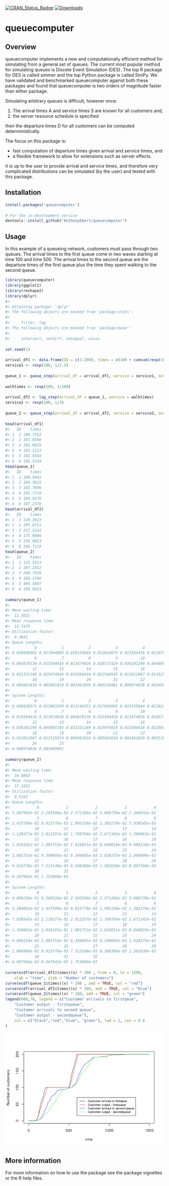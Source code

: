 
[![CRAN\_Status\_Badge](http://www.r-pkg.org/badges/version/queuecomputer)](https://cran.r-project.org/package=queuecomputer) [![Downloads](http://cranlogs.r-pkg.org/badges/queuecomputer)](https://cran.rstudio.com/package=queuecomputer)

<!-- --- -->
<!-- output: html -->
<!-- bibliography: references.bib -->
<!-- --- -->
<!-- README.md is generated from README.Rmd. Please edit that file -->
queuecomputer
=============

Overview
--------

queuecomputer implements a new and computationally efficient method for simulating from a general set of queues. The current most popular method for simulating queues is Discete Event Simulation (DES). The top R package for DES is called simmer and the top Python package is called SimPy. We have validated and benchmarked queuecomputer against both these packages and found that queuecomputer is two orders of magnitude faster than either package.

Simulating arbitrary queues is difficult, however once:

1.  The arrival times A and service times S are known for all customers and,
2.  the server resource schedule is specified

then the departure times D for all customers can be computed deterministically.

The focus on this package is:

-   fast computation of departure times given arrival and service times, and
-   a flexible framework to allow for extensions such as server effects.

It is up to the user to provide arrival and service times, and therefore very complicated distributions can be simulated (by the user) and tested with this package.

Installation
------------

``` r
install.packages('queuecomputer')

# For the in-development version
devtools::install_github("AnthonyEbert/queuecomputer")
```

Usage
-----

In this example of a queueing network, customers must pass through two queues. The arrival times to the first queue come in two waves starting at time 100 and time 500. The arrival times to the second queue are the departure times of the first queue plus the time they spent walking to the second queue.

``` r
library(queuecomputer)
library(ggplot2)
library(reshape2)
library(dplyr)
#> 
#> Attaching package: 'dplyr'
#> The following objects are masked from 'package:stats':
#> 
#>     filter, lag
#> The following objects are masked from 'package:base':
#> 
#>     intersect, setdiff, setequal, union

set.seed(1)

arrival_df1 <- data.frame(ID = c(1:200), times = c(100 + cumsum(rexp(100)), 500 + cumsum(rexp(100))))
service1 <- rexp(200, 1/2.5)

queue_1 <- queue_step(arrival_df = arrival_df1, service = service1, servers = 2)

walktimes <- rexp(200, 1/100)

arrival_df2 <- lag_step(arrival_df = queue_1, service = walktimes)
service2 <- rexp(200, 1/3)

queue_2 <- queue_step(arrival_df = arrival_df2, service = service2, servers = 1)

head(arrival_df1)
#>   ID    times
#> 1  1 100.7552
#> 2  2 101.9368
#> 3  3 102.0825
#> 4  4 102.2223
#> 5  5 102.6584
#> 6  6 105.5534
head(queue_1)
#>   ID    times
#> 1  1 100.9442
#> 2  2 104.5025
#> 3  3 103.7696
#> 4  4 105.7710
#> 5  5 104.9376
#> 6  6 107.2370
head(arrival_df2)
#>   ID    times
#> 1  1 120.3923
#> 2  2 105.6711
#> 3  3 227.5242
#> 4  4 175.9008
#> 5  5 339.9853
#> 6  6 108.7119
head(queue_2)
#>   ID    times
#> 1  1 125.5523
#> 2  2 107.2552
#> 3  3 290.7928
#> 4  4 186.2768
#> 5  5 404.4597
#> 6  6 109.9423

summary(queue_1)
#> 
#> Mean waiting time:
#>  11.3821
#> Mean response time:
#>  13.7479
#> Utilization factor:
#>  0.3841
#> Queue Lengths:
#>           0           1           2           3           4           5 
#> 0.636038961 0.017694805 0.019155844 0.012824675 0.015584416 0.013474026 
#>           6           7           8           9          10          11 
#> 0.004870130 0.015584416 0.013474026 0.028571429 0.036201299 0.044805195 
#>          12          13          14          15          16          17 
#> 0.031331169 0.025974026 0.015584416 0.022564935 0.012012987 0.011525974 
#>          18          19          20          21          22          23 
#> 0.005681818 0.005681818 0.001461039 0.005519481 0.000974026 0.003409091 
#> 
#> System Lengths:
#>           0           1           2           3           4           5 
#> 0.608928571 0.013961039 0.013149351 0.017694805 0.019155844 0.012824675 
#>           6           7           8           9          10          11 
#> 0.015584416 0.013474026 0.004870130 0.015584416 0.013474026 0.028571429 
#>          12          13          14          15          16          17 
#> 0.036201299 0.044805195 0.031331169 0.025974026 0.015584416 0.022564935 
#>          18          19          20          21          22          23 
#> 0.012012987 0.011525974 0.005681818 0.005681818 0.001461039 0.005519481 
#>          24          25 
#> 0.000974026 0.003409091

summary(queue_2)
#> 
#> Mean waiting time:
#>  34.0863
#> Mean response time:
#>  37.1955
#> Utilization factor:
#>  0.5192
#> Queue Lengths:
#>            0            1            2            3            4 
#> 5.467902e-01 2.245596e-02 2.571166e-02 3.088739e-02 2.304032e-02 
#>            5            6            7            8            9 
#> 2.437599e-02 9.015778e-03 1.995158e-02 1.302279e-02 7.930545e-03 
#>           10           11           12           13           14 
#> 2.120377e-02 2.813257e-02 1.769764e-02 2.671342e-02 1.369063e-02 
#>           15           16           17           18           19 
#> 1.010101e-02 1.001753e-02 1.819851e-02 8.848819e-03 9.600134e-03 
#>           20           21           22           23           24 
#> 1.001753e-02 9.349695e-03 9.349695e-03 1.928375e-02 2.804909e-02 
#>           25           26           27           28           29 
#> 9.015778e-03 7.513148e-03 8.598380e-03 1.502630e-03 8.097504e-03 
#>           30           31 
#> 8.347942e-05 1.753068e-03 
#> 
#> System Lengths:
#>            0            1            2            3            4 
#> 4.809250e-01 6.586526e-02 2.245596e-02 2.571166e-02 3.088739e-02 
#>            5            6            7            8            9 
#> 2.304032e-02 2.437599e-02 9.015778e-03 1.995158e-02 1.302279e-02 
#>           10           11           12           13           14 
#> 7.930545e-03 2.120377e-02 2.813257e-02 1.769764e-02 2.671342e-02 
#>           15           16           17           18           19 
#> 1.369063e-02 1.010101e-02 1.001753e-02 1.819851e-02 8.848819e-03 
#>           20           21           22           23           24 
#> 9.600134e-03 1.001753e-02 9.349695e-03 9.349695e-03 1.928375e-02 
#>           25           26           27           28           29 
#> 2.804909e-02 9.015778e-03 7.513148e-03 8.598380e-03 1.502630e-03 
#>           30           31           32 
#> 8.097504e-03 8.347942e-05 1.753068e-03

curve(ecdf(arrival_df1$times)(x) * 200 , from = 0, to = 1500,
    xlab = "time", ylab = "Number of customers")
curve(ecdf(queue_1$times)(x) * 200 , add = TRUE, col = "red")
curve(ecdf(arrival_df2$times)(x) * 200, add = TRUE, col = "blue")
curve(ecdf(queue_2$times)(x) * 200, add = TRUE, col = "green")
legend(600,70, legend = c("Customer arrivals to firstqeue",
    "Customer output - firstqueue",
    "Customer arrivals to second queue", 
    "Customer output - secondqueue"),
    col = c("black","red","blue", "green"), lwd = 1, cex = 0.8
)
```

![](README-unnamed-chunk-3-1.png)

More information
----------------

For more information on how to use the package see the package vignettes or the R help files.
